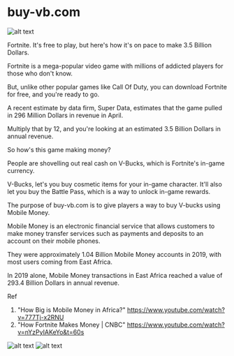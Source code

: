 # buy-vb.com

![alt text](https://i.imgur.com/MvygpMr.png)

Fortnite. It's free to play, but here's how it's on pace to make 3.5 Billion Dollars.

Fortnite is a mega-popular video game with millions of addicted players for those who don't know.

But, unlike other popular games like Call Of Duty, you can download Fortnite for free, and you're ready to go.

A recent estimate by data firm, Super Data, estimates that the game pulled in 296 Million Dollars in revenue in April.

Multiply that by 12, and you're looking at an estimated 3.5 Billion Dollars in annual revenue.

So how's this game making money?

People are shovelling out real cash on V-Bucks, which is Fortnite's in-game currency.

V-Bucks, let's you buy cosmetic items for your in-game character.
It'll also let you buy the Battle Pass, which is a way to unlock in-game rewards.

The purpose of buy-vb.com is to give players a way to buy V-bucks using Mobile Money.

Mobile Money is an electronic financial service that allows customers to make money transfer services such as payments and deposits to an account on their mobile phones.

They were approximately 1.04 Billion Mobile Money accounts in 2019, with most users coming from East Africa.

In 2019 alone, Mobile Money transactions in East Africa reached a value of 293.4 Billion Dollars in annual revenue.

Ref
1. "How Big is Mobile Money in Africa?" https://www.youtube.com/watch?v=777Tj-x2RNU
2. "How Fortnite Makes Money | CNBC" https://www.youtube.com/watch?v=nYzPyIAKeYo&t=60s


![alt text](https://i.imgur.com/tVLOAIC.png)
![alt text](https://i.imgur.com/rllibH1.png)
